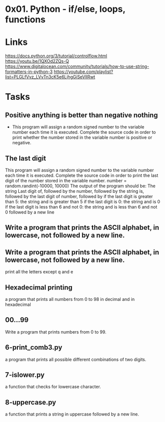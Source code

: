 # 0x01. Python - if/else, loops, functions

# Links
https://docs.python.org/3/tutorial/controlflow.html
https://youtu.be/1QXOd2ZQs-Q
https://www.digitalocean.com/community/tutorials/how-to-use-string-formatters-in-python-3
https://youtube.com/playlist?list=PLGLfVvz_LVvTn3cK5e6LjhgGiSeVlIRwt

# Tasks
## Positive anything is better than negative nothing
*	This program will assign a random signed number to the variable number each time it is executed. Complete the source code in order to print whether the number stored in the variable number is positive or negative.

## The last digit
This program will assign a random signed number to the variable number each time it is executed. Complete the source code in order to print the last digit of the number stored in the variable number.
number = random.randint(-10000, 10000)
The output of the program should be:
The string Last digit of, followed by
the number, followed by
the string is, followed by the last digit of number, followed by
if the last digit is greater than 5: the string and is greater than 5
if the last digit is 0: the string and is 0
if the last digit is less than 6 and not 0: the string and is less than 6 and not 0
followed by a new line

## Write a program that prints the ASCII alphabet, in lowercase, not followed by a new line.

## Write a program that prints the ASCII alphabet, in lowercase, not followed by a new line.
print all the letters except q and e

## Hexadecimal printing
a program that prints all numbers from 0 to 98 in decimal and in hexadecimal 

##  00...99
Write a program that prints numbers from 0 to 99.

## 6-print_comb3.py
 a program that prints all possible different combinations of two digits.

## 7-islower.py
a function that checks for lowercase character.

##  8-uppercase.py
a function that prints a string in uppercase followed by a new line.
